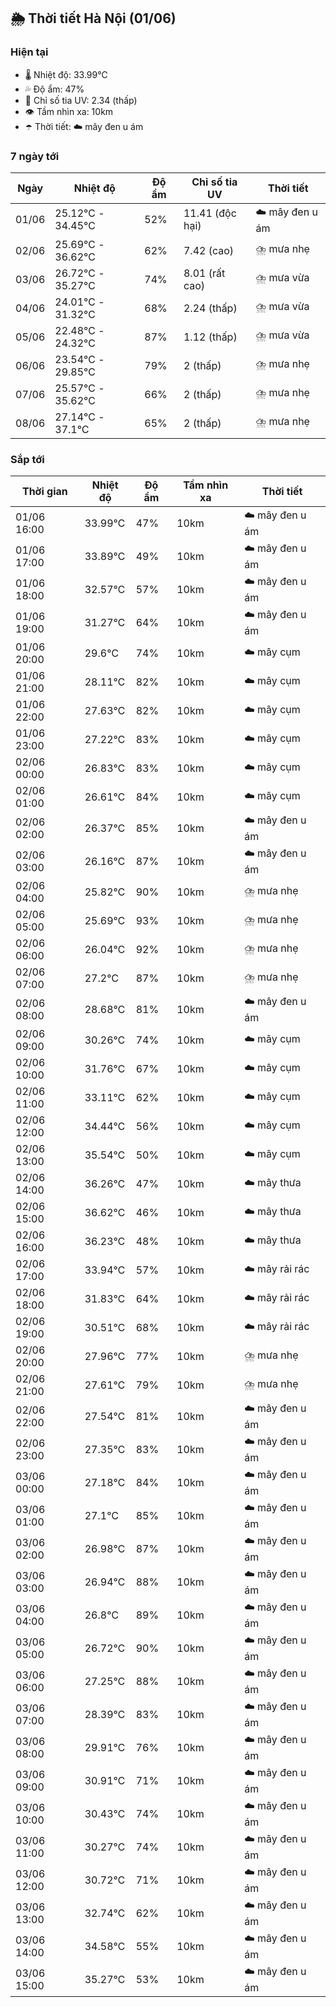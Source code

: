 ## 🌦️ Thời tiết Hà Nội (01/06)

### Hiện tại

- 🌡️ Nhiệt độ: 33.99℃
- 💦 Độ ẩm: 47%
- 🌟 Chỉ số tia UV: 2.34 (thấp)
- 👁️ Tầm nhìn xa: 10km
- ☂️ Thời tiết: ☁️ mây đen u ám

### 7 ngày tới

| Ngày | Nhiệt độ | Độ ẩm | Chỉ số tia UV | Thời tiết |
| --- | --- | --- | --- | --- |
| 01/06 | 25.12℃ - 34.45℃ | 52% | 11.41 (độc hại) | ☁️ mây đen u ám |
| 02/06 | 25.69℃ - 36.62℃ | 62% | 7.42 (cao) | ⛈️ mưa nhẹ |
| 03/06 | 26.72℃ - 35.27℃ | 74% | 8.01 (rất cao) | ⛈️ mưa vừa |
| 04/06 | 24.01℃ - 31.32℃ | 68% | 2.24 (thấp) | ⛈️ mưa vừa |
| 05/06 | 22.48℃ - 24.32℃ | 87% | 1.12 (thấp) | ⛈️ mưa vừa |
| 06/06 | 23.54℃ - 29.85℃ | 79% | 2 (thấp) | ⛈️ mưa nhẹ |
| 07/06 | 25.57℃ - 35.62℃ | 66% | 2 (thấp) | ⛈️ mưa nhẹ |
| 08/06 | 27.14℃ - 37.1℃ | 65% | 2 (thấp) | ⛈️ mưa nhẹ |

### Sắp tới

| Thời gian | Nhiệt độ | Độ ẩm | Tầm nhìn xa | Thời tiết |
| --- | --- | --- | --- | --- |
| 01/06 16:00 | 33.99℃ | 47% | 10km | ☁️ mây đen u ám |
| 01/06 17:00 | 33.89℃ | 49% | 10km | ☁️ mây đen u ám |
| 01/06 18:00 | 32.57℃ | 57% | 10km | ☁️ mây đen u ám |
| 01/06 19:00 | 31.27℃ | 64% | 10km | ☁️ mây đen u ám |
| 01/06 20:00 | 29.6℃ | 74% | 10km | ☁️ mây cụm |
| 01/06 21:00 | 28.11℃ | 82% | 10km | ☁️ mây cụm |
| 01/06 22:00 | 27.63℃ | 82% | 10km | ☁️ mây cụm |
| 01/06 23:00 | 27.22℃ | 83% | 10km | ☁️ mây cụm |
| 02/06 00:00 | 26.83℃ | 83% | 10km | ☁️ mây cụm |
| 02/06 01:00 | 26.61℃ | 84% | 10km | ☁️ mây cụm |
| 02/06 02:00 | 26.37℃ | 85% | 10km | ☁️ mây đen u ám |
| 02/06 03:00 | 26.16℃ | 87% | 10km | ☁️ mây đen u ám |
| 02/06 04:00 | 25.82℃ | 90% | 10km | ⛈️ mưa nhẹ |
| 02/06 05:00 | 25.69℃ | 93% | 10km | ⛈️ mưa nhẹ |
| 02/06 06:00 | 26.04℃ | 92% | 10km | ⛈️ mưa nhẹ |
| 02/06 07:00 | 27.2℃ | 87% | 10km | ⛈️ mưa nhẹ |
| 02/06 08:00 | 28.68℃ | 81% | 10km | ☁️ mây đen u ám |
| 02/06 09:00 | 30.26℃ | 74% | 10km | ☁️ mây cụm |
| 02/06 10:00 | 31.76℃ | 67% | 10km | ☁️ mây cụm |
| 02/06 11:00 | 33.11℃ | 62% | 10km | ☁️ mây cụm |
| 02/06 12:00 | 34.44℃ | 56% | 10km | ☁️ mây cụm |
| 02/06 13:00 | 35.54℃ | 50% | 10km | ☁️ mây cụm |
| 02/06 14:00 | 36.26℃ | 47% | 10km | ☁️ mây thưa |
| 02/06 15:00 | 36.62℃ | 46% | 10km | ☁️ mây thưa |
| 02/06 16:00 | 36.23℃ | 48% | 10km | ☁️ mây thưa |
| 02/06 17:00 | 33.94℃ | 57% | 10km | ☁️ mây rải rác |
| 02/06 18:00 | 31.83℃ | 64% | 10km | ☁️ mây rải rác |
| 02/06 19:00 | 30.51℃ | 68% | 10km | ☁️ mây rải rác |
| 02/06 20:00 | 27.96℃ | 77% | 10km | ⛈️ mưa nhẹ |
| 02/06 21:00 | 27.61℃ | 79% | 10km | ⛈️ mưa nhẹ |
| 02/06 22:00 | 27.54℃ | 81% | 10km | ☁️ mây đen u ám |
| 02/06 23:00 | 27.35℃ | 83% | 10km | ☁️ mây đen u ám |
| 03/06 00:00 | 27.18℃ | 84% | 10km | ☁️ mây đen u ám |
| 03/06 01:00 | 27.1℃ | 85% | 10km | ☁️ mây đen u ám |
| 03/06 02:00 | 26.98℃ | 87% | 10km | ☁️ mây đen u ám |
| 03/06 03:00 | 26.94℃ | 88% | 10km | ☁️ mây đen u ám |
| 03/06 04:00 | 26.8℃ | 89% | 10km | ☁️ mây đen u ám |
| 03/06 05:00 | 26.72℃ | 90% | 10km | ☁️ mây đen u ám |
| 03/06 06:00 | 27.25℃ | 88% | 10km | ☁️ mây đen u ám |
| 03/06 07:00 | 28.39℃ | 83% | 10km | ☁️ mây đen u ám |
| 03/06 08:00 | 29.91℃ | 76% | 10km | ☁️ mây đen u ám |
| 03/06 09:00 | 30.91℃ | 71% | 10km | ☁️ mây đen u ám |
| 03/06 10:00 | 30.43℃ | 74% | 10km | ☁️ mây đen u ám |
| 03/06 11:00 | 30.27℃ | 74% | 10km | ☁️ mây đen u ám |
| 03/06 12:00 | 30.72℃ | 71% | 10km | ☁️ mây đen u ám |
| 03/06 13:00 | 32.74℃ | 62% | 10km | ☁️ mây đen u ám |
| 03/06 14:00 | 34.58℃ | 55% | 10km | ☁️ mây đen u ám |
| 03/06 15:00 | 35.27℃ | 53% | 10km | ☁️ mây đen u ám |
